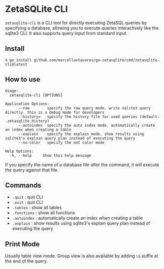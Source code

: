 # ZetaSQLite CLI

`zetasqlite-cli` is a CLI tool for directly executing ZetaSQL queries by specifying a database, allowing you to execute queries interactively like the sqlite3 CLI. It also supports query input from standard input.

## Install

```console
$ go install github.com/marcellustavares/go-zetasqlite/cmd/zetasqlite-cli@latest
```

## How to use

```console
Usage:
  zetasqlite-cli [OPTIONS]

Application Options:
      --raw        specify the raw query mode. write sqlite3 query directly. this is a debug mode for developers
      --history=   specify the history file for used queries (default: .zetasqlite_history)
      --autoindex  specify the auto index mode. automatically create an index when creating a table
      --explain    specify the explain mode. show results using sqlite3's explain query plan instead of executing the query
      --no-color   specify the not color mode

Help Options:
  -h, --help     Show this help message
```

If you specify the name of a database file after the command, it will execute the query against that file.

## Commands

- `.quit` : quit CLI
- `.exit` : quit CLI
- `.tables` : show all tables
- `.functions` : show all functions
- `.autoindex` : automatically create an index when creating a table
- `.explain` : show results using sqlite3's explain query plan instead of executing the query

## Print Mode

Usually table view mode.
Group view is also available by adding `\G` suffix at the end of the query.
